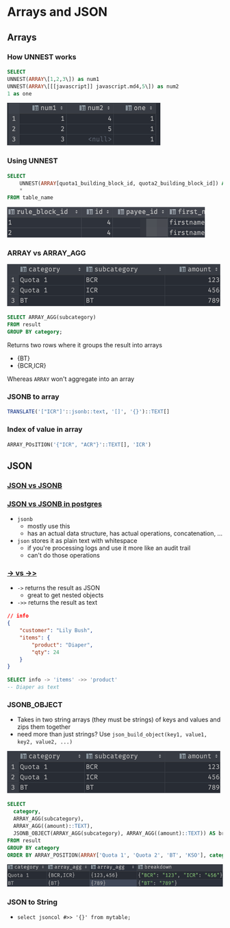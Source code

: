 # Arrays and JSON

## Arrays

### How UNNEST works

```sql
SELECT
UNNEST(ARRAY\[1,2,3\]) as num1
UNNEST(ARRAY\[[[javascript]] javascript.md4,5\]) as num2
1 as one
```

![4f091a049cccf838fa97c4f8ead2ce88.png](./4f091a049cccf838fa97c4f8ead2ce88.png)

### Using UNNEST

```sql
SELECT
    UNNEST(ARRAY[quota1_building_block_id, quota2_building_block_id]) AS rule_block_id,
    *
FROM table_name
```

![0d2b09974a338b8855490ef96c2d6960.png](./0d2b09974a338b8855490ef96c2d6960.png)

### ARRAY vs ARRAY_AGG

![8b5b109809e298c64f6dc0783b7c22d7.png](../../../8b5b109809e298c64f6dc0783b7c22d7.png)

```sql
SELECT ARRAY_AGG(subcategory)
FROM result
GROUP BY category;
```

Returns two rows where it groups the result into arrays

-   {BT}
-   {BCR,ICR}

Whereas `ARRAY` won't aggregate into an array

### JSONB to array

```sql
TRANSLATE('["ICR"]'::jsonb::text, '[]', '{}')::TEXT[]
```

### Index of value in array

```sql
ARRAY_POsITION('{"ICR", "ACR"}'::TEXT[], 'ICR')
```

## JSON

### [JSON vs JSONB](https://stackoverflow.com/a/39637548/8479344)

### [JSON vs JSONB in postgres](<[https://stackoverflow.com/a/39637548/8479344](https://stackoverflow.com/a/39637548/8479344)>)

-   `jsonb`
    -   mostly use this
    -   has an actual data structure, has actual operations, concatenation, …
-   `json` stores it as plain text with whitespace
    -   if you're processing logs and use it more like an audit trail
    -   can't do those operations

### [-> vs ->>](https://www.postgresqltutorial.com/postgresql-json/)

-   `->` returns the result as JSON
    -   great to get nested objects
-   `->>` returns the result as text

```json
// info
{
    "customer": "Lily Bush",
    "items": {
        "product": "Diaper",
        "qty": 24
    }
}
```

```sql
SELECT info -> 'items' ->> 'product'
-- Diaper as text
```

### JSONB_OBJECT

-   Takes in two string arrays (they must be strings) of keys and values and zips them together
-   need more than just strings? Use `json_build_object(key1, value1, key2, value2, ...)`

![8b5b109809e298c64f6dc0783b7c22d7.png](../../../8b5b109809e298c64f6dc0783b7c22d7.png)

```sql
SELECT
  category,
  ARRAY_AGG(subcategory),
  ARRAY_AGG((amount)::TEXT),
  JSONB_OBJECT(ARRAY_AGG(subcategory), ARRAY_AGG((amount)::TEXT)) AS breakdown
FROM result
GROUP BY category
ORDER BY ARRAY_POSITION(ARRAY['Quota 1', 'Quota 2', 'BT', 'KSO'], category)
```

![Image not found: ../0cbb118e22f89e2847dce5a70400860c.png](../../../0cbb118e22f89e2847dce5a70400860c.png)

### JSON to String

-   `select jsoncol #>> '{}' from mytable;`
